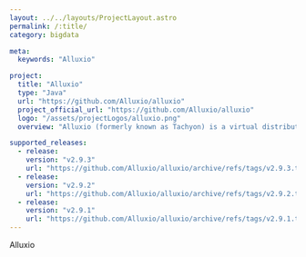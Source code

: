 ```yaml
---
layout: ../../layouts/ProjectLayout.astro
permalink: /:title/
category: bigdata

meta:
  keywords: "Alluxio"

project:
  title: "Alluxio"
  type: "Java"
  url: "https://github.com/Alluxio/alluxio"
  project_official_url: "https://github.com/Alluxio/alluxio"
  logo: "/assets/projectLogos/alluxio.png"
  overview: "Alluxio (formerly known as Tachyon) is a virtual distributed storage system. It bridges the gap between computation frameworks and storage systems, enabling computation applications to connect to numerous storage systems through a common interface."

supported_releases:
  - release:
    version: "v2.9.3"
    url: "https://github.com/Alluxio/alluxio/archive/refs/tags/v2.9.3.tar.gz"
  - release:
    version: "v2.9.2"
    url: "https://github.com/Alluxio/alluxio/archive/refs/tags/v2.9.2.tar.gz"
  - release:
    version: "v2.9.1"
    url: "https://github.com/Alluxio/alluxio/archive/refs/tags/v2.9.1.tar.gz"
---
```


<p>Alluxio</p>
